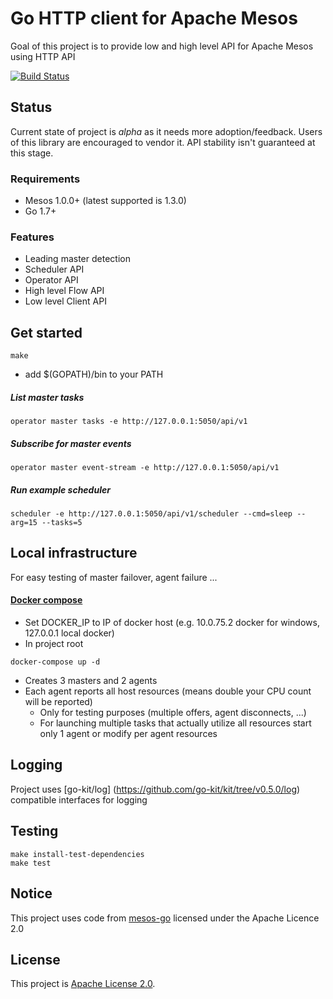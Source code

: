 # Go HTTP client for Apache Mesos

Goal of this project is to provide low and high level API for Apache Mesos using HTTP API

[![Build Status](https://travis-ci.org/ondrej-smola/mesos-go-http.svg?branch=master)](https://travis-ci.org/ondrej-smola/mesos-go-http)

## Status

Current state of project is *alpha* as it needs more adoption/feedback.
Users of this library are encouraged to vendor it. API stability isn't guaranteed at this stage.

### Requirements

* Mesos 1.0.0+ (latest supported is 1.3.0)
* Go 1.7+


### Features

- Leading master detection
- Scheduler API
- Operator API
- High level Flow API
- Low level Client API

## Get started

```
make
```
* add $(GOPATH)/bin to your PATH

##### List master tasks
```
operator master tasks -e http://127.0.0.1:5050/api/v1
```
##### Subscribe for master events
```
operator master event-stream -e http://127.0.0.1:5050/api/v1
```
##### Run example scheduler
```
scheduler -e http://127.0.0.1:5050/api/v1/scheduler --cmd=sleep --arg=15 --tasks=5
```

## Local infrastructure

For easy testing of master failover, agent failure ...

#### [Docker compose](https://docs.docker.com/compose/)

* Set DOCKER_IP to IP of docker host (e.g. 10.0.75.2 docker for windows, 127.0.0.1 local docker)
* In project root
```
docker-compose up -d
```
* Creates 3 masters and 2 agents 
* Each agent reports all host resources (means double your CPU count will be reported) 
     * Only for testing purposes (multiple offers, agent disconnects, ...)
     * For launching multiple tasks that actually utilize all resources start only 1 agent or modify per agent resources    

## Logging

Project uses [go-kit/log] (https://github.com/go-kit/kit/tree/v0.5.0/log) compatible interfaces for logging

   
## Testing
```
make install-test-dependencies
make test
```
 
## Notice

This project uses code from [mesos-go](https://github.com/mesos/mesos-go) licensed under the Apache Licence 2.0

## License

This project is [Apache License 2.0](LICENSE).